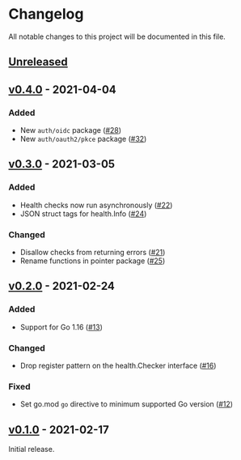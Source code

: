 # Changelog

All notable changes to this project will be documented in this file.

## [Unreleased]

<!-- START Unreleased -->

<!-- END Unreleased -->

## [v0.4.0] - 2021-04-04

<!-- START v0.4.0 -->

### Added

* New `auth/oidc` package ([#28])
* New `auth/oauth2/pkce` package ([#32])

[#28]: https://github.com/loozhengyuan/grench/pull/28
[#32]: https://github.com/loozhengyuan/grench/pull/32

<!-- END v0.4.0 -->

## [v0.3.0] - 2021-03-05

<!-- START v0.3.0 -->

### Added

* Health checks now run asynchronously ([#22])
* JSON struct tags for health.Info ([#24])

[#22]: https://github.com/loozhengyuan/grench/pull/22
[#24]: https://github.com/loozhengyuan/grench/pull/24

### Changed

* Disallow checks from returning errors ([#21])
* Rename functions in pointer package ([#25])

[#21]: https://github.com/loozhengyuan/grench/pull/21
[#25]: https://github.com/loozhengyuan/grench/pull/25

<!-- END v0.3.0 -->

## [v0.2.0] - 2021-02-24

<!-- START v0.2.0 -->

### Added

* Support for Go 1.16 ([#13])

[#13]: https://github.com/loozhengyuan/grench/pull/13

### Changed

* Drop register pattern on the health.Checker interface ([#16])

[#16]: https://github.com/loozhengyuan/grench/pull/16

### Fixed

* Set go.mod `go` directive to minimum supported Go version ([#12])

[#12]: https://github.com/loozhengyuan/grench/pull/12

<!-- END v0.2.0 -->

## [v0.1.0] - 2021-02-17

<!-- START v0.1.0 -->

Initial release.

<!-- END v0.1.0 -->

[Unreleased]: https://github.com/loozhengyuan/grench/compare/v0.4.0...HEAD
[v0.4.0]: https://github.com/loozhengyuan/grench/releases/tag/v0.4.0
[v0.3.0]: https://github.com/loozhengyuan/grench/releases/tag/v0.3.0
[v0.2.0]: https://github.com/loozhengyuan/grench/releases/tag/v0.2.0
[v0.1.0]: https://github.com/loozhengyuan/grench/releases/tag/v0.1.0
